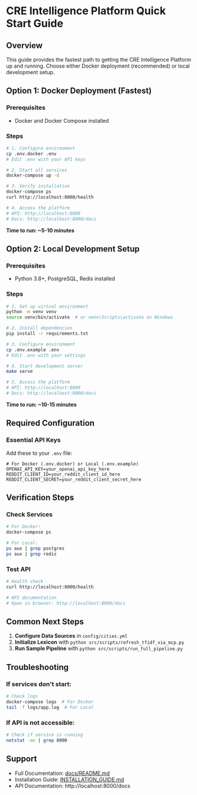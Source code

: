 # CRE Intelligence Platform Quick Start Guide

## Overview

This guide provides the fastest path to getting the CRE Intelligence Platform up and running. Choose either Docker deployment (recommended) or local development setup.

## Option 1: Docker Deployment (Fastest)

### Prerequisites
- Docker and Docker Compose installed

### Steps
```bash
# 1. Configure environment
cp .env.docker .env
# Edit .env with your API keys

# 2. Start all services
docker-compose up -d

# 3. Verify installation
docker-compose ps
curl http://localhost:8000/health

# 4. Access the platform
# API: http://localhost:8000
# Docs: http://localhost:8000/docs
```

**Time to run: ~5-10 minutes**

## Option 2: Local Development Setup

### Prerequisites
- Python 3.8+, PostgreSQL, Redis installed

### Steps
```bash
# 1. Set up virtual environment
python -m venv venv
source venv/bin/activate  # or venv\Scripts\activate on Windows

# 2. Install dependencies
pip install -r requirements.txt

# 3. Configure environment
cp .env.example .env
# Edit .env with your settings

# 4. Start development server
make serve

# 5. Access the platform
# API: http://localhost:8000
# Docs: http://localhost:8000/docs
```

**Time to run: ~10-15 minutes**

## Required Configuration

### Essential API Keys
Add these to your `.env` file:

```env
# For Docker (.env.docker) or Local (.env.example)
OPENAI_API_KEY=your_openai_api_key_here
REDDIT_CLIENT_ID=your_reddit_client_id_here
REDDIT_CLIENT_SECRET=your_reddit_client_secret_here
```

## Verification Steps

### Check Services
```bash
# For Docker:
docker-compose ps

# For Local:
ps aux | grep postgres
ps aux | grep redis
```

### Test API
```bash
# Health check
curl http://localhost:8000/health

# API documentation
# Open in browser: http://localhost:8000/docs
```

## Common Next Steps

1. **Configure Data Sources** in `config/cities.yml`
2. **Initialize Lexicon** with `python src/scripts/refresh_tfidf_via_mcp.py`
3. **Run Sample Pipeline** with `python src/scripts/run_full_pipeline.py`

## Troubleshooting

### If services don't start:
```bash
# Check logs
docker-compose logs  # For Docker
tail -f logs/app.log  # For Local
```

### If API is not accessible:
```bash
# Check if service is running
netstat -an | grep 8000
```

## Support

- Full Documentation: [docs/README.md](./docs/README.md)
- Installation Guide: [INSTALLATION_GUIDE.md](./INSTALLATION_GUIDE.md)
- API Documentation: http://localhost:8000/docs